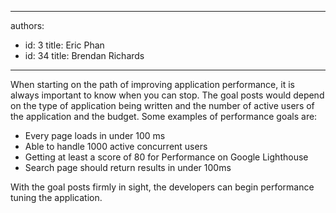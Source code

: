 

---
authors:
  - id: 3
    title: Eric Phan
  - id: 34
    title: Brendan Richards
---




<span class='intro'> <p>When starting on the path of improving application performance, it is always important to know when you can stop. The goal posts would depend on the type of application being written and the number of active users of the application and the budget. Some examples of performance goals are&#58;​​​<br></p> </span>

<ul class="ul1"><li class="li1">​Every page loads in under 100 ms</li><li class="li1">Able to handle 1000 active concurrent users</li><li class="li1">​Getting at least a score of 80 for Performance on Google Lighthouse</li><li class="li1">Search page should return results in under 100ms​​</li></ul><p class="p1">With the goal posts firmly in sight, the developers can begin performance tuning the application.​</p>


